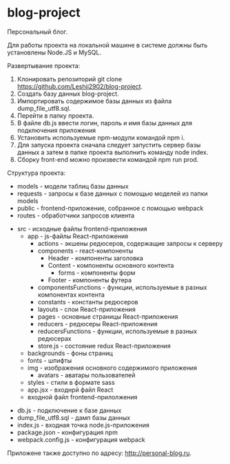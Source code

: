 # blog-project

Персональный блог.

Для работы проекта на локальной машине в системе должны быть установлены Node.JS и MySQL.

Развертывание проекта:
1. Клонировать репозиторий git clone https://github.com/Leshii2902/blog-project.
2. Создать базу данных blog-project.
3. Импортировать содержимое базы данных из файла dump_file_utf8.sql.
4. Перейти в папку проекта.
5. В файле db.js ввести логин, пароль и имя базы данных для подключения приложения
6. Установить используемые npm-модули командой npm i.
7. Для запуска проекта сначала следует запустить сервер базы данных а затем в папке проекта выполнить команду node index.
8. Сборку front-end можно произвести командой npm run prod.

Структура проекта:
- models - модели таблиц базы данных
- requests - запросы к базе данных с помощью моделей из папки models
- public - frontend-приложение, собранное с помощью webpack
- routes - обработчики запросов клиента
+ src - исходные файлы frontend-приложения
   + app - js-файлы React-приложения
      - actions - экшены редюсеров, содержащие запросы к серверу
      + components - react-компоненты 
        - Header - компоненты заголовка
        + Content - компоненты основного контента
          - forms - компоненты форм
        - Footer - компоненты футера
      - componentsFunctions - функции, используемые в разных компонентах контента   
      - constants - константы редюсеров
      - layouts - слои React-приложения
      - pages - основные страницы React-приложения
      - reducers - редюсеры React-приложения
      - reducersFunctions - функции, используемые в разных редюсерах
      - store.js - состояние redux React-приложения
   - backgrounds - фоны страниц 
   - fonts - шпифты
   + img - изображения основного содержимого приложения
     - avatars - аватары пользователей
   - styles - стили в формате sass
   - app.jsx - входнрй файл React
   - входной файл frontend-прилолжения
- db.js - подключение к базе данных
- dump_file_utf8.sql - дамп базы данных
- index.js - входная точка node.js-приложения
- package.json - конфигурация npm
- webpack.config.js - конфигурация webpack

Приложене также доступно по адресу: http://personal-blog.ru.
